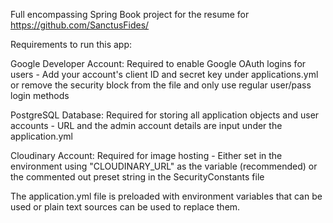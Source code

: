 Full encompassing Spring Book project for the resume for https://github.com/SanctusFides/

Requirements to run this app:

  Google Developer Account: Required to enable Google OAuth logins for users
    -  Add your account's client ID and secret key under applications.yml or remove the security block from the file and only use regular user/pass login methods
    
  PostgreSQL Database: Required for storing all application objects and user accounts
    - URL and the admin account details are input under the application.yml

  Cloudinary Account: Required for image hosting
    - Either set in the environment using "CLOUDINARY_URL" as the variable (recommended) or the commented out preset string in the SecurityConstants file 
    
  The application.yml file is preloaded with environment variables that can be used or plain text sources can be used to replace them.
